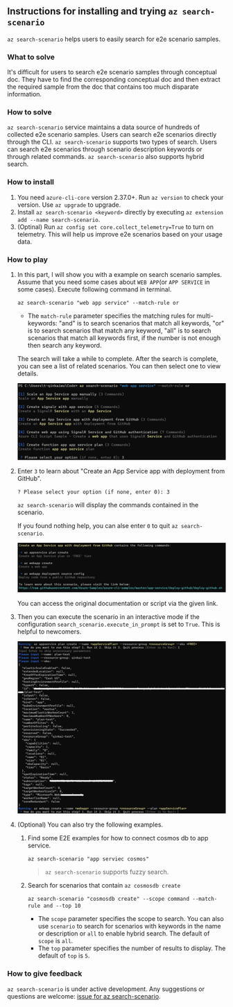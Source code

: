 ## Instructions for installing and trying `az search-scenario`

`az search-scenario` helps users to easily search for e2e scenario samples. 

### What to solve

It's difficult for users to search e2e scenario samples through conceptual doc. They have to find the corresponding conceptual doc and then extract the required sample from the doc that contains too much disparate information. 

### How to solve

`az search-scenario` service maintains a data source of hundreds of collected e2e scenario samples. Users can search e2e scenarios directly through the CLI. `az search-scenario` supports two types of search. Users can search e2e scenarios through scenario description keywords or through related commands. `az search-scenario` also supports hybrid search. 

### How to install

1. You need `azure-cli-core` version 2.37.0+. Run `az version` to check your version. Use `az upgrade` to upgrade.
2. Install `az search-scenario <keyword>` directly by executing `az extension add --name search-scenario`.
3. (Optinal) Run `az config set core.collect_telemetry=True` to turn on telemetry. This will help us improve e2e scenarios based on your usage data.

### How to play

1. In this part, I will show you with a example on search scenario samples. Assume that you need some cases about `WEB APP`(or `APP SERVICE` in some cases). Execute following command in terminal. 

    ```pwsh
    az search-scenario "web app service" --match-rule or
    ```

    - The `match-rule` parameter specifies the matching rules for multi-keywords: "and" is to search scenarios that match all keywords, "or" is to search scenarios that match any keyword, "all" is to search scenarios that match all keywords first, if the number is not enough then search any keyword.

    The search will take a while to complete. After the search is complete, you can see a list of related scenarios. You can then select one to view details.

    ![Search App Service](https://github.com/ReaNAiveD/image/blob/master/search-scenario-app-service.png)

2. Enter `3` to learn about "Create an App Service app with deployment from GitHub". 

    ```pwsh
    ? Please select your option (if none, enter 0): 3
    ```

    `az search-scenario` will display the commands contained in the scenario. 

    If you found nothing help, you can alse enter `0` to quit `az search-scenario`. 

    ![Search Scale Server Detailed Result](https://github.com/ReaNAiveD/image/blob/master/search-scenario-app-service-detail.png)

    You can access the original documentation or script via the given link. 

3. Then you can execute the scenario in an interactive mode if the configuration `search_scenario.execute_in_prompt` is set to `True`. This is helpful to newcomers. 

    ![Search Scale Server Execution](https://github.com/ReaNAiveD/image/blob/master/search-scenario-app-service-exec.png)

4. (Optional) You can also try the following examples. 

    1. Find some E2E examples for how to connect cosmos db to app service. 

        ```pwsh
        az search-scenario "app serviec cosmos"
        ```

        > `az search-scenario` supports fuzzy search. 
    
    2. Search for scenarios that contain `az cosmosdb create`

        ```pwsh
        az search-scenario "cosmosdb create" --scope command --match-rule and --top 10
        ```

       - The `scope` parameter specifies the scope to search. You can also use `scenario` to search for scenarios with keywords in the name or description or `all` to enable hybrid search. The default of `scope` is `all`. 
       - The `top` parameter specifies the number of results to display. The default of `top` is `5`. 

### How to give feedback

`az search-scenario` is under active development. Any suggestions or questions are welcome: [issue for az search-scenario](https://github.com/hackathon-cli-recommendation/cli-recommendation/issues). 
